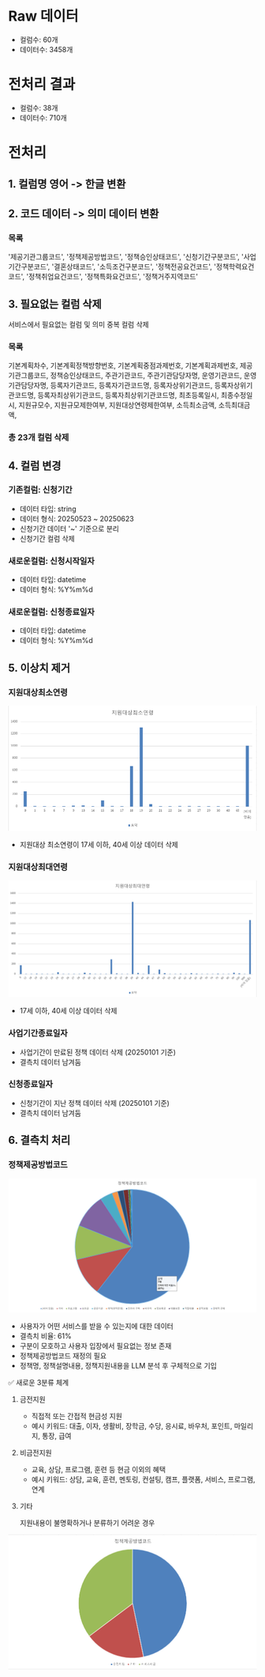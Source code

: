 # Raw 데이터
- 컬럼수: 60개
- 데이터수: 3458개

# 전처리 결과
- 컬럼수: 38개
- 데이터수: 710개


# 전처리
## 1. 컬럼명 영어 -> 한글 변환


## 2. 코드 데이터 -> 의미 데이터 변환
### 목록
'제공기관그룹코드', '정책제공방법코드', '정책승인상태코드', '신청기간구분코드', '사업기간구분코드', '결혼상태코드', '소득조건구분코드', '정책전공요건코드', '정책학력요건코드', '정책취업요건코드', '정책특화요건코드', '정책거주지역코드'


## 3. 필요없는 컬럼 삭제
서비스에서 필요없는 컬럼 및 의미 중복 컬럼 삭제
### 목록
기본계획차수, 기본계획정책방향번호, 기본계획중점과제번호, 기본계획과제번호, 제공기관그룹코드, 정책승인상태코드, 주관기관코드, 주관기관담당자명, 운영기관코드, 운영기관담당자명,  등록자기관코드, 등록자기관코드명, 등록자상위기관코드, 등록자상위기관코드명, 등록자최상위기관코드, 등록자최상위기관코드명, 최초등록일시, 최종수정일시, 지원규모수, 지원규모제한여부, 지원대상연령제한여부, 소득최소금액, 소득최대금액,
### 총 23개 컬럼 삭제


## 4. 컬럼 변경
### 기존컬럼: 신청기간
- 데이터 타입: string
- 데이터 형식: 20250523 ~ 20250623
- 신청기간 데이터 '~' 기준으로 분리
- 신청기간 컬럼 삭제
### 새로운컬럼: 신청시작일자
- 데이터 타입: datetime
- 데이터 형식: %Y%m%d
### 새로운컬럼: 신청종료일자
- 데이터 타입: datetime
- 데이터 형식: %Y%m%d


## 5. 이상치 제거
### 지원대상최소연령
![alt text](<images/스크린샷 2025-06-01 11-50-10.png>)
- 지원대상 최소연령이 17세 이하, 40세 이상 데이터 삭제

### 지원대상최대연령
![alt text](<images/스크린샷 2025-06-01 11-57-36.png>)
- 17세 이하, 40세 이상 데이터 삭제

### 사업기간종료일자
- 사업기간이 만료된 정책 데이터 삭제 (20250101 기준)
- 결측치 데이터 남겨둠

### 신청종료일자
- 신청기간이 지난 정책 데이터 삭제 (20250101 기준)
- 결측치 데이터 남겨둠


## 6. 결측치 처리
### 정책제공방법코드
![alt text](<images/스크린샷 2025-06-01 14-22-24.png>)
- 사용자가 어떤 서비스를 받을 수 있는지에 대한 데이터
- 결측치 비율: 61%
- 구분이 모호하고 사용자 입장에서 필요없는 정보 존재
- 정책제공방법코드 재정의 필요
- 정책명, 정책설명내용, 정책지원내용을 LLM 분석 후 구체적으로 기입

✅ 새로운 3분류 체계
1. 금전지원

    - 직접적 또는 간접적 현금성 지원
    - 예시 키워드: 대출, 이자, 생활비, 장학금, 수당, 응시료, 바우처, 포인트, 마일리지, 통장, 급여

2. 비금전지원

    - 교육, 상담, 프로그램, 훈련 등 현금 이외의 혜택
    - 예시 키워드: 상담, 교육, 훈련, 멘토링, 컨설팅, 캠프, 플랫폼, 서비스, 프로그램, 연계

3. 기타
    
    지원내용이 불명확하거나 분류하기 어려운 경우

![alt text](<images/스크린샷 2025-06-03 14-23-48.png>)